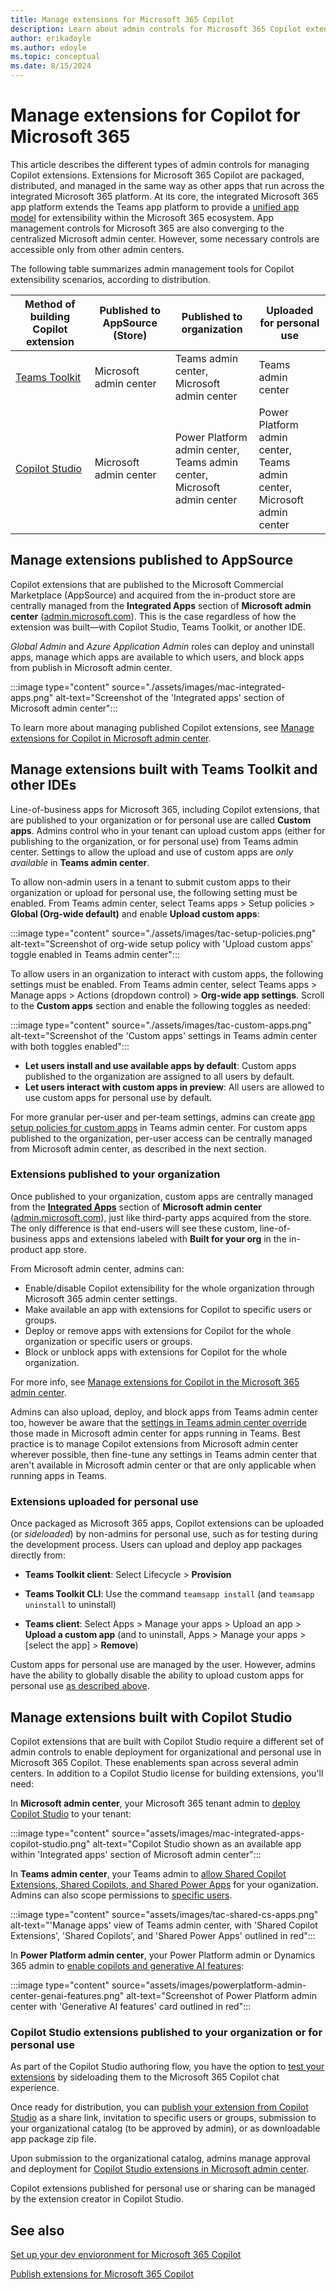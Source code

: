 ```yaml
---
title: Manage extensions for Microsoft 365 Copilot
description: Learn about admin controls for Microsoft 365 Copilot extensions
author: erikadoyle
ms.author: edoyle
ms.topic: conceptual
ms.date: 8/15/2024
---
```


# Manage extensions for Copilot for Microsoft 365

This article describes the different types of admin controls for managing Copilot extensions. Extensions for Microsoft 365 Copilot are packaged, distributed, and managed in the same way as other apps that run across the integrated Microsoft 365 platform. At its core, the integrated Microsoft 365 app platform extends the Teams app platform to provide a [unified app model](extensions-are-apps.md) for extensibility within the Microsoft 365 ecosystem. App management controls for Microsoft 365 are also converging to the centralized Microsoft admin center. However, some necessary controls are accessible only from other admin centers.

The following table summarizes admin management tools for Copilot extensibility scenarios, according to distribution.

| Method of building Copilot extension | Published to AppSource (Store) | Published to organization | Uploaded for personal use|
|----------|-----------|------------|-----------|
|[Teams Toolkit](#manage-extensions-built-with-teams-toolkit-and-other-ides) | Microsoft admin center | Teams admin center,<br> Microsoft admin center| Teams admin center|
|[Copilot Studio](#manage-extensions-built-with-copilot-studio)| Microsoft admin center| Power Platform admin center,<br> Teams admin center,<br> Microsoft admin center | Power Platform admin center,<br> Teams admin center,<br> Microsoft admin center|

## Manage extensions published to AppSource

Copilot extensions that are published to the Microsoft Commercial Marketplace (AppSource) and acquired from the in-product store are centrally managed from the **Integrated Apps** section of **Microsoft admin center** ([admin.microsoft.com](https://admin.microsoft.com)). This is the case regardless of how the extension was built—with Copilot Studio, Teams Toolkit, or another IDE.

*Global Admin* and *Azure Application Admin* roles can deploy and uninstall apps, manage which apps are available to which users, and block apps from publish in Microsoft admin center.

:::image type="content" source="./assets/images/mac-integrated-apps.png" alt-text="Screenshot of the 'Integrated apps' section of Microsoft admin center":::

To learn more about managing published Copilot extensions, see [Manage extensions for Copilot in Microsoft admin center](/microsoft-365/admin/manage/manage-plugins-for-copilot-in-integrated-apps?context=/microsoft-365-copilot/extensibility/context).

## Manage extensions built with Teams Toolkit and other IDEs

Line-of-business apps for Microsoft 365, including Copilot extensions, that are published to your organization or for personal use are called **Custom apps**. Admins control who in your tenant can upload custom apps (either for publishing to the organization, or for personal use) from Teams admin center. Settings to allow the upload and use of custom apps are *only available* in **Teams admin center**. 

To allow non-admin users in a tenant to submit custom apps to their organization or upload for personal use, the following setting must be enabled. From Teams admin center, select Teams apps > Setup policies > **Global (Org-wide default)** and enable **Upload custom apps**:

:::image type="content" source="./assets/images/tac-setup-policies.png" alt-text="Screenshot of org-wide setup policy with 'Upload custom apps' toggle enabled in Teams admin center":::

To allow users in an organization to interact with custom apps, the following settings must be enabled. From Teams admin center, select Teams apps > Manage apps > Actions (dropdown control) > **Org-wide app settings**. Scroll to the **Custom apps** section and enable the following toggles as needed:

:::image type="content" source="./assets/images/tac-custom-apps.png" alt-text="Screenshot of the 'Custom apps' settings in Teams admin center with both toggles enabled":::

- **Let users install and use available apps by default**: Custom apps published to the organization are assigned to all users by default.
- **Let users interact with custom apps in preview**: All users are allowed to use custom apps for personal use by default.

For more granular per-user and per-team settings, admins can create [app setup policies for custom apps](/microsoftteams/teams-custom-app-policies-and-settings#app-setup-policy-settings-for-custom-apps) in Teams admin center. For custom apps published to the organization, per-user access can be centrally managed from Microsoft admin center, as described in the next section.

### Extensions published to your organization

Once published to your organization, custom apps are centrally managed from the [**Integrated Apps**](/microsoft-365/admin/manage/manage-plugins-for-copilot-in-integrated-apps?context=/microsoft-365-copilot/extensibility/context) section of **Microsoft admin center** ([admin.microsoft.com](https://admin.microsoft.com)), just like third-party apps acquired from the store. The only difference is that end-users will see these custom, line-of-business apps and extensions labeled with **Built for your org** in the in-product app store.

From Microsoft admin center, admins can:

- Enable/disable Copilot extensibility for the whole organization through Microsoft 365 admin center settings.
- Make available an app with extensions for Copilot to specific users or groups.
- Deploy or remove apps with extensions for Copilot for the whole organization or specific users or groups.
- Block or unblock apps with extensions for Copilot for the whole organization.

For more info, see [Manage extensions for Copilot in the Microsoft 365 admin center](/microsoft-365/admin/manage/manage-plugins-for-copilot-in-integrated-apps?context=/microsoft-365-copilot/extensibility/context#manage-extensions-for-copilot-in-the-microsoft-365-admin-center).

Admins can also upload, deploy, and block apps from Teams admin center too, however be aware that the [settings in Teams admin center override](/microsoft-365/admin/manage/teams-apps-work-on-outlook-and-m365#what-happens-to-your-settings-on-teams-and-outlook) those made in Microsoft admin center for apps running in Teams. 
Best practice is to manage Copilot extensions from Microsoft admin center wherever possible, then fine-tune any settings in Teams admin center that aren't available in Microsoft admin center or that are only applicable when running apps in Teams.

### Extensions uploaded for personal use

Once packaged as Microsoft 365 apps, Copilot extensions can be uploaded (or *sideloaded*) by non-admins for personal use, such as for testing during the development process. Users can upload and deploy app packages directly from:

- **Teams Toolkit client**: Select Lifecycle > **Provision**

- **Teams Toolkit CLI**: Use the command `teamsapp install` (and `teamsapp uninstall` to uninstall)

- **Teams client**: Select Apps > Manage your apps > Upload an app > **Upload a custom app** (and to uninstall, Apps > Manage your apps > [select the app] > **Remove**)

Custom apps for personal use are managed by the user. However, admins have the ability to globally disable the ability to upload custom apps for personal use [as described above](#manage-extensions-built-with-teams-toolkit-and-other-ides).

## Manage extensions built with Copilot Studio

Copilot extensions that are built with Copilot Studio require a different set of admin controls to enable deployment for organizational and personal use in Microsoft 365 Copilot. These enablements span across several admin centers. In addition to a Copilot Studio license for building extensions, you'll need:

In **Microsoft admin center**, your Microsoft 365 tenant admin to [deploy  Copilot Studio](/microsoft-copilot-studio/copilot-plugins-overview#deploy-the-microsoft-copilot-studio-app-admin) to your tenant:

:::image type="content" source="assets/images/mac-integrated-apps-copilot-studio.png" alt-text="Copilot Studio shown as an available app within 'Integrated apps' section of Microsoft admin center":::

In **Teams admin center**, your Teams admin to [allow Shared Copilot Extensions, Shared Copilots, and Shared Power Apps](/microsoftteams/manage-power-platform-apps#allow-or-block-microsoft-power-platform-apps-for-your-organization) for your oganization. Admins can also scope permissions to [specific users](/microsoftteams/manage-power-platform-apps#allow-microsoft-power-platform-apps-for-specific-users).

:::image type="content" source="assets/images/tac-shared-cs-apps.png" alt-text="'Manage apps' view of Teams admin center, with 'Shared Copilot Extensions', 'Shared Copilots', and 'Shared Power Apps' outlined in red":::

 In **Power Platform admin center**, your Power Platform admin or Dynamics 365 admin to [enable copilots and generative AI features](/power-platform/admin/geographical-availability-copilot):

:::image type="content" source="assets/images/powerplatform-admin-center-genai-features.png" alt-text="Screenshot of Power Platform admin center with 'Generative AI features' card outlined in red":::

### Copilot Studio extensions published to your organization or for personal use

As part of the Copilot Studio authoring flow, you have the option to [test your extensions](/microsoft-copilot-studio/microsoft-copilot-extend-copilot-extensions?context=microsoft-365-copilot/extensibility/context#finishing-and-testing) by sideloading them to the Microsoft 365 Copilot chat experience. 

Once ready for distribution, you can [publish your extension from Copilot Studio](/microsoft-copilot-studio/microsoft-copilot-extend-copilot-extensions?context=microsoft-365-copilot/extensibility/context#publishing-a-copilot-extension) as a share link, invitation to specific users or groups, submission to your organizational catalog (to be approved by admin), or as downloadable app package zip file.

Upon submission to the organizational catalog, admins manage approval and deployment for [Copilot Studio extensions in Microsoft admin center](/microsoft-365/admin/manage/manage-plugins-for-copilot-in-integrated-apps?context=microsoft-365-copilot/extensibility/context#publish-extensions-for-copilot).

Copilot extensions published for personal use or sharing can be managed by the extension creator in Copilot Studio.

## See also

[Set up your dev envioronment for Microsoft 365 Copilot](prerequisites.md)

[Publish extensions for Microsoft 365 Copilot](publish.md)


